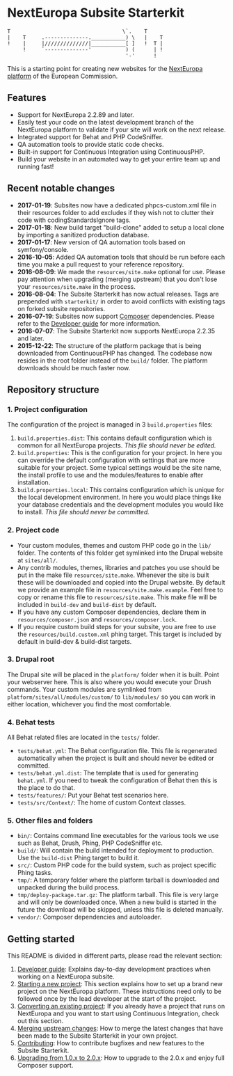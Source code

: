 # NextEuropa Subsite Starterkit

```
T                                    \`.    T
|    T     .--------------.___________) \   |    T
!    |     |//////////////|___________[ ]   !  T |
     !     `--------------'           ) (      | !
                                      '-'      !
```

This is a starting point for creating new websites for the [NextEuropa
platform](https://blogs.ec.europa.eu/eu-digital/content/next-europa-it-platform)
of the European Commission.


## Features

- Support for NextEuropa 2.2.89 and later.
- Easily test your code on the latest development branch of the NextEuropa
  platform to validate if your site will work on the next release.
- Integrated support for Behat and PHP CodeSniffer.
- QA automation tools to provide static code checks.
- Built-in support for Continuous Integration using ContinuousPHP.
- Build your website in an automated way to get your entire team up and running
  fast!

## Recent notable changes

- **2017-01-19**: Subsites now have a dedicated phpcs-custom.xml file in their
    resources folder to add excludes if they wish not to clutter their code with
    codingStandardsIgnore tags.
- **2017-01-18**: New build target "build-clone" added to setup a local
    clone by importing a sanitized production database.
- **2017-01-17**: New version of QA automation tools based on symfony/console.
- **2016-10-05**: Added QA automation tools that should be run before each time
    you make a pull request to your reference repository.
- **2016-08-09**: We made the `resources/site.make` optional for use. Please
    pay attention when upgrading (merging upstream) that you don't lose
    your `resources/site.make` in the process.
- **2016-08-04**: The Subsite Starterkit has now actual releases. Tags are
    prepended with `starterkit/` in order to avoid conflicts with existing tags
    on forked subsite repositories.
- **2016-07-19**: Subsites now support [Composer](https://getcomposer.org) 
    dependencies. Please refer to the [Developer guide](docs/developer-guide.md) 
    for more information.
- **2016-07-07**: The Subsite Starterkit now supports NextEuropa 2.2.35 and later.
- **2015-12-22**: The structure of the platform package that is being downloaded
    from ContinuousPHP has changed. The codebase now resides in the root folder
    instead of the `build/` folder. The platform downloads should be much faster
    now.


## Repository structure

### 1. Project configuration

The configuration of the project is managed in 3 `build.properties` files:

1.  `build.properties.dist`: This contains default configuration which is
    common for all NextEuropa projects. *This file should never be edited.*
2.  `build.properties`: This is the configuration for your project. In here you
    can override the default configuration with settings that are more suitable
    for your project. Some typical settings would be the site name, the install
    profile to use and the modules/features to enable after installation.
3.  `build.properties.local`: This contains configuration which is unique for
    the local development environment. In here you would place things like your
    database credentials and the development modules you would like to install.
    *This file should never be committed.*

### 2. Project code

* Your custom modules, themes and custom PHP code go in the `lib/` folder. The
  contents of this folder get symlinked into the Drupal website at `sites/all/`.
* Any contrib modules, themes, libraries and patches you use should be put in
  the make file `resources/site.make`. Whenever the site is built these will be
  downloaded and copied into the Drupal website. By default we provide an example
  file in `resources/site.make.example`. Feel free to copy or rename this file
  to `resources/site.make`. This make file will be included in `build-dev`
  and `build-dist` by default.
* If you have any custom Composer dependencies, declare them in
  `resources/composer.json` and `resources/composer.lock`.
* If you require custom build steps for your subsite, you are free to use the 
  `resources/build.custom.xml` phing target. This target is included by default
   in build-dev & build-dist targets.

### 3. Drupal root

The Drupal site will be placed in the `platform/` folder when it is built. Point
your webserver here. This is also where you would execute your Drush commands.
Your custom modules are symlinked from `platform/sites/all/modules/custom/` to
`lib/modules/` so you can work in either location, whichever you find the most
comfortable.

### 4. Behat tests

All Behat related files are located in the `tests/` folder.

* `tests/behat.yml`: The Behat configuration file. This file is regenerated
  automatically when the project is built and should never be edited or
   committed.
* `tests/behat.yml.dist`: The template that is used for generating `behat.yml`.
  If you need to tweak the configuration of Behat then this is the place to do
  that.
* `tests/features/`: Put your Behat test scenarios here.
* `tests/src/Context/`: The home of custom Context classes.

### 5. Other files and folders

* `bin/`: Contains command line executables for the various tools we use such as
  Behat, Drush, Phing, PHP CodeSniffer etc.
* `build/`: Will contain the build intended for deployment to production. Use
  the `build-dist` Phing target to build it.
* `src/`: Custom PHP code for the build system, such as project specific Phing
  tasks.
* `tmp/`: A temporary folder where the platform tarball is downloaded and
  unpacked during the build process.
* `tmp/deploy-package.tar.gz`: The platform tarball. This file is very large and
  will only be downloaded once. When a new build is started in the future the
  download will be skipped, unless this file is deleted manually.
* `vendor/`: Composer dependencies and autoloader.


## Getting started

This README is divided in different parts, please read the relevant section:

1. [Developer guide](docs/developer-guide.md): Explains day-to-day
   development practices when working on a NextEuropa subsite.
2. [Starting a new project](docs/starting-a-new-project.md): This
   section explains how to set up a brand new project on the NextEuropa
   platform. These instructions need only to be followed once by the lead
   developer at the start of the project.
3. [Converting an existing project](docs/converting-an-existing-project.md):
   If you already have a project that runs on NextEuropa and you want to start
   using Continuous Integration, check out this section.
4. [Merging upstream changes](docs/merging-upstream-changes.md): How to
   merge the latest changes that have been made to the Subsite Starterkit in
   your own project.
5. [Contributing](docs/contributing.md): How to contribute bugfixes and
   new features to the Subsite Starterkit.
6. [Upgrading from 1.0.x to 2.0.x](docs/upgrading.md): How to upgrade to the
   2.0.x and enjoy full Composer support.
